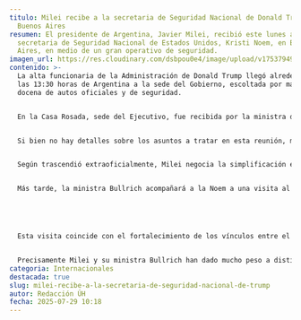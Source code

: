 ```yaml
---
titulo: Milei recibe a la secretaria de Seguridad Nacional de Donald Trump en
  Buenos Aires
resumen: El presidente de Argentina, Javier Milei, recibió este lunes a la
  secretaria de Seguridad Nacional de Estados Unidos, Kristi Noem, en Buenos
  Aires, en medio de un gran operativo de seguridad.
imagen_url: https://res.cloudinary.com/dsbpou0e4/image/upload/v1753794934/90_drw7cd.webp
contenido: >-
  La alta funcionaria de la Administración de Donald Trump llegó alrededor de
  las 13:30 horas de Argentina a la sede del Gobierno, escoltada por más de una
  docena de autos oficiales y de seguridad.


  En la Casa Rosada, sede del Ejecutivo, fue recibida por la ministra de Seguridad Nacional argentina, Patricia Bullrich, quien la acompañó al despacho del presidente.


  Si bien no hay detalles sobre los asuntos a tratar en esta reunión, medios locales aseguraron que el primer mandatario y la secretaria estadounidense hablarán sobre cooperación en materia de seguridad y migraciones, con especial foco en eventuales medidas que faciliten los viajes de argentinos al país norteamericano.


  Según trascendió extraoficialmente, Milei negocia la simplificación en los trámites para el otorgamiento de visas estadounidenses a ciudadanos argentinos.


  Más tarde, la ministra Bullrich acompañará a la Noem a una visita al complejo militar de Campo de Mayo, ubicado en la provincia de Buenos Aires.





  Esta visita coincide con el fortalecimiento de los vínculos entre el Gobierno argentino y sectores del Partido Republicano estadounidense cercanos a Donald Trump.


  Precisamente Milei y su ministra Bullrich han dado mucho peso a distintas reformas de las políticas de seguridad, relaciones exteriores y control migratorio.
categoria: Internacionales
destacada: true
slug: milei-recibe-a-la-secretaria-de-seguridad-nacional-de-trump
autor: Redacción ÚH
fecha: 2025-07-29 10:18
---
```

